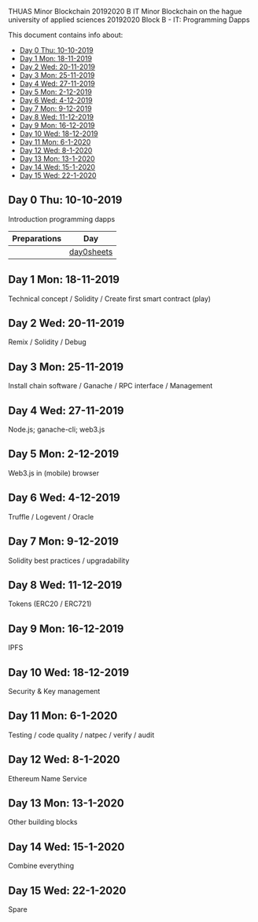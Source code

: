 THUAS Minor Blockchain 20192020 B IT
Minor Blockchain on the hague university of applied sciences 20192020 Block B - IT: Programming Dapps

This document contains info about:
- [Day 0 Thu: 10-10-2019](#day-0-thu-10-10-2019)
- [Day 1 Mon: 18-11-2019](#day-1-mon-18-11-2019)
- [Day 2 Wed: 20-11-2019](#day-2-wed-20-11-2019)
- [Day 3 Mon: 25-11-2019](#day-3-mon-25-11-2019)
- [Day 4 Wed: 27-11-2019](#day-4-wed-27-11-2019)
- [Day 5 Mon: 2-12-2019](#day-5-mon-2-12-2019)
- [Day 6 Wed: 4-12-2019](#day-6-wed-4-12-2019)
- [Day 7 Mon: 9-12-2019](#day-7-mon-9-12-2019)
- [Day 8 Wed: 11-12-2019](#day-8-wed-11-12-2019)
- [Day 9 Mon: 16-12-2019](#day-9-mon-16-12-2019)
- [Day 10 Wed: 18-12-2019](#day-10-wed-18-12-2019)
- [Day 11 Mon: 6-1-2020](#day-11-mon-6-1-2020)
- [Day 12 Wed: 8-1-2020](#day-12-wed-8-1-2020)
- [Day 13 Mon: 13-1-2020](#day-13-mon-13-1-2020)
- [Day 14 Wed: 15-1-2020](#day-14-wed-15-1-2020)
- [Day 15 Wed: 22-1-2020](#day-15-wed-22-1-2020)


## Day 0 Thu: 10-10-2019

Introduction programming dapps

| Preparations   | Day         |
| -----------    | ---------- 
|                | [day0sheets]

[day0sheets]: http://ipfs.io/ipfs/QmX7b2nTkzwpBrTk1DM9KmJXLEaPZXQjpLqrZnVymN6jKh

## Day 1 Mon: 18-11-2019

Technical concept / Solidity / Create first smart contract (play)





## Day 2 Wed: 20-11-2019

Remix / Solidity / Debug

## Day 3 Mon: 25-11-2019

Install chain software / Ganache / RPC interface / Management


## Day 4 Wed: 27-11-2019

Node.js; ganache-cli; web3.js

## Day 5 Mon: 2-12-2019

Web3.js in (mobile) browser

## Day 6 Wed: 4-12-2019

Truffle / Logevent / Oracle


## Day 7 Mon: 9-12-2019

Solidity best practices / upgradability

## Day 8 Wed: 11-12-2019

Tokens (ERC20 / ERC721)


## Day 9 Mon: 16-12-2019

IPFS

## Day 10 Wed: 18-12-2019

Security & Key management

## Day 11 Mon: 6-1-2020

Testing / code quality / natpec / verify / audit

## Day 12 Wed: 8-1-2020

Ethereum Name Service

## Day 13 Mon: 13-1-2020

Other building blocks

## Day 14 Wed: 15-1-2020

Combine everything

## Day 15 Wed: 22-1-2020

Spare




 